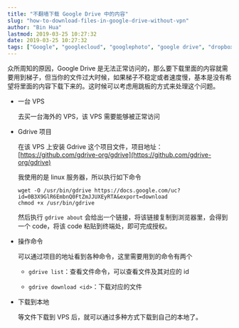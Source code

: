 ```yaml
---
title: "不翻墙下载 Google Drive 中的内容"
slug: "how-to-download-files-in-google-drive-without-vpn"
author: "Bin Hua"
lastmod: 2019-03-25 10:27:32
date: 2019-03-25 10:27:32
tags: ["Google", "googlecloud", "googlephoto", "google drive", "dropbox"]
---
```


众所周知的原因，Google Drive 是无法正常访问的，那么要下载里面的内容就需要用到梯子，但当你的文件过大时候，如果梯子不稳定或者速度慢，基本是没有希望将里面的内容下载下来的。这时候可以考虑用跳板的方式来处理这个问题。

- 一台 VPS

    去买一台海外的 VPS，该 VPS 需要能够被正常访问
    
- Gdrive 项目

    在该 VPS 上安装 Gdrive 这个项目文件，项目地址：[https://github.com/gdrive-org/gdrive](https://github.com/gdrive-org/gdrive)
    
    我使用的是 linux 服务器，所以执行如下命令
   
    ```
    wget -O /usr/bin/gdrive https://docs.google.com/uc?id=0B3X9GlR6EmbnQ0FtZmJJUXEyRTA&export=download
    chmod +x /usr/bin/gdrive
    ```
    
    然后执行 `gdrive about` 会给出一个链接，将该链接复制到浏览器里，会得到一个 code，将该 code 粘贴到终端处，即可完成授权。
    
- 操作命令

    可以通过项目的地址看到各种命令，这里需要用到的命令有两个 
    
    - `gdrive list`：查看文件命令，可以查看文件及其对应的 id

    - `gdrive download <id>`：下载对应的文件

- 下载到本地

    等文件下载到 VPS 后，就可以通过多种方式下载到自己的本地了。